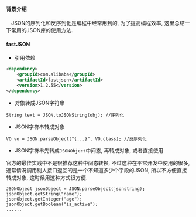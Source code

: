#### 背景介绍

&emsp;JSON的序列化和反序列化是编程中经常用到的, 为了提高编程效率, 这里总结一下常用的JSON库的使用方法.

#### fastJSON

* 引用依赖

```xml
<dependency>
    <groupId>com.alibaba</groupId>
    <artifactId>fastjson</artifactId>
    <version>1.2.55</version>
</dependency>
```


* 对象转成JSON字符串

```
String text = JSON.toJSONString(obj); //序列化
```

* JSON字符串转成对象

```
VO vo = JSON.parseObject("{...}", VO.class); //反序列化
```

* JSON字符串先转成`JSONObject`中间态, 再转成对象, 或者直接使用

官方的最佳实践中不是很推荐这种中间态转换, 不过这种在平常开发中使用的很多, 通常情况调用别人接口返回的是一个不知道多少个字段的JSON, 所以不方便直接转成对象, 这时候用这种方式很方便.

```
JSONObject jsonObject = JSON.parseObject(jsonstring);
jsonObject.getString("name");
jsonObject.getInteger("age");
jsonObject.getBoolean("is_active");
......
```
